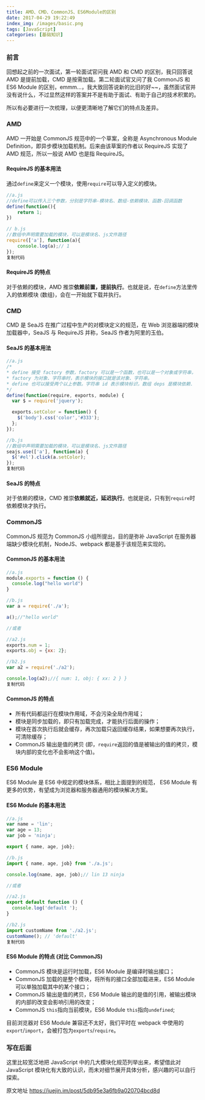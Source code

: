 ```yaml
---
title: AMD、CMD、CommonJS、ES6Module的区别
date: 2017-04-29 19:22:49
index_img: /images/basic.png
tags: [JavaScript]
categories: [基础知识]
---
```

### 前言

回想起之前的一次面试，第一轮面试官问我 AMD 和 CMD 的区别，我只回答说 AMD 是提前加载，CMD 是按需加载。第二轮面试官又问了我 CommonJS 和 ES6 Module 的区别，emmm...，我大致回答说新的比旧的好~~，虽然面试官并没有说什么，不过显然这样的答案并不是有助于面试、有助于自己的技术积累的。

所以有必要进行一次梳理，以便更清晰地了解它们的特点及差异。
<!-- more -->
### AMD

AMD 一开始是 CommonJS 规范中的一个草案，全称是 Asynchronous Module Definition，即异步模块加载机制。后来由该草案的作者以 RequireJS 实现了 AMD 规范，所以一般说 AMD 也是指 RequireJS。

#### RequireJS 的基本用法

通过`define`来定义一个模块，使用`require`可以导入定义的模块。

```js
//a.js
//define可以传入三个参数，分别是字符串-模块名、数组-依赖模块、函数-回调函数
define(function(){
    return 1;
})

// b.js
//数组中声明需要加载的模块，可以是模块名、js文件路径
require(['a'], function(a){
    console.log(a);// 1
});
复制代码
```

#### RequireJS 的特点

对于依赖的模块，AMD 推崇**依赖前置，提前执行**。也就是说，在`define`方法里传入的依赖模块 (数组)，会在一开始就下载并执行。

### CMD

CMD 是 SeaJS 在推广过程中生产的对模块定义的规范，在 Web 浏览器端的模块加载器中，SeaJS 与 RequireJS 并称，SeaJS 作者为阿里的玉伯。

#### SeaJS 的基本用法

```js
//a.js
/*
* define 接受 factory 参数，factory 可以是一个函数，也可以是一个对象或字符串，
* factory 为对象、字符串时，表示模块的接口就是该对象、字符串。
* define 也可以接受两个以上参数。字符串 id 表示模块标识，数组 deps 是模块依赖.
*/
define(function(require, exports, module) {
  var $ = require('jquery');

  exports.setColor = function() {
    $('body').css('color','#333');
  };
});

//b.js
//数组中声明需要加载的模块，可以是模块名、js文件路径
seajs.use(['a'], function(a) {
  $('#el').click(a.setColor);
});
复制代码
```

#### SeaJS 的特点

对于依赖的模块，CMD 推崇**依赖就近，延迟执行**。也就是说，只有到`require`时依赖模块才执行。

### CommonJS

CommonJS 规范为 CommonJS 小组所提出，目的是弥补 JavaScript 在服务器端缺少模块化机制，NodeJS、webpack 都是基于该规范来实现的。

#### CommonJS 的基本用法

```js
//a.js
module.exports = function () {
  console.log("hello world")
}

//b.js
var a = require('./a');

a();//"hello world"

//或者

//a2.js
exports.num = 1;
exports.obj = {xx: 2};

//b2.js
var a2 = require('./a2');

console.log(a2);//{ num: 1, obj: { xx: 2 } }
复制代码
```

#### CommonJS 的特点

*   所有代码都运行在模块作用域，不会污染全局作用域；
*   模块是同步加载的，即只有加载完成，才能执行后面的操作；
*   模块在首次执行后就会缓存，再次加载只返回缓存结果，如果想要再次执行，可清除缓存；
*   CommonJS 输出是值的拷贝 (即，`require`返回的值是被输出的值的拷贝，模块内部的变化也不会影响这个值)。

### ES6 Module

ES6 Module 是 ES6 中规定的模块体系，相比上面提到的规范， ES6 Module 有更多的优势，有望成为浏览器和服务器通用的模块解决方案。

#### ES6 Module 的基本用法

```js
//a.js
var name = 'lin';
var age = 13;
var job = 'ninja';

export { name, age, job};

//b.js
import { name, age, job} from './a.js';

console.log(name, age, job);// lin 13 ninja

//或者

//a2.js
export default function () {
  console.log('default ');
}

//b2.js
import customName from './a2.js';
customName(); // 'default'
复制代码
```

#### ES6 Module 的特点 (对比 CommonJS)

*   CommonJS 模块是运行时加载，ES6 Module 是编译时输出接口；
*   CommonJS 加载的是整个模块，将所有的接口全部加载进来，ES6 Module 可以单独加载其中的某个接口；
*   CommonJS 输出是值的拷贝，ES6 Module 输出的是值的引用，被输出模块的内部的改变会影响引用的改变；
*   CommonJS `this`指向当前模块，ES6 Module `this`指向`undefined`;

目前浏览器对 ES6 Module 兼容还不太好，我们平时在 webpack 中使用的`export`/`import`，会被打包为`exports`/`require`。

### 写在后面

这里比较宽泛地把 JavaScript 中的几大模块化规范列举出来，希望借此对 JavaScript 模块化有大致的认识，而未对细节展开具体分析，感兴趣的可以自行探索。

原文地址 https://juejin.im/post/5db95e3a6fb9a020704bcd8d
